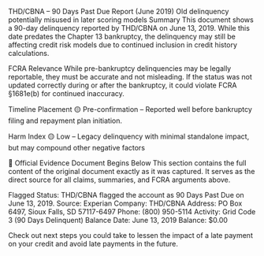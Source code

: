 THD/CBNA – 90 Days Past Due Report (June 2019)
Old delinquency potentially misused in later scoring models
Summary
This document shows a 90-day delinquency reported by THD/CBNA on June 13, 2019. While this date predates the Chapter 13 bankruptcy, the delinquency may still be affecting credit risk models due to continued inclusion in credit history calculations.

FCRA Relevance
While pre-bankruptcy delinquencies may be legally reportable, they must be accurate and not misleading. If the status was not updated correctly during or after the bankruptcy, it could violate FCRA §1681e(b) for continued inaccuracy.

Timeline Placement
🟡 Pre-confirmation – Reported well before bankruptcy filing and repayment plan initiation.

Harm Index
🟡 Low – Legacy delinquency with minimal standalone impact, but may compound other negative factors

📄 Official Evidence Document Begins Below
This section contains the full content of the original document exactly as it was captured. It serves as the direct source for all claims, summaries, and FCRA arguments above.

Flagged Status: THD/CBNA flagged the account as 90 Days Past Due on June 13, 2019.
Source: Experian
Company: THD/CBNA
Address: PO Box 6497, Sioux Falls, SD 57117-6497
Phone: (800) 950-5114
Activity: Grid Code 3 (90 Days Delinquent)
Balance Date: June 13, 2019
Balance: $0.00

Check out next steps you could take to lessen the impact of a late payment on your credit and avoid late payments in the future.